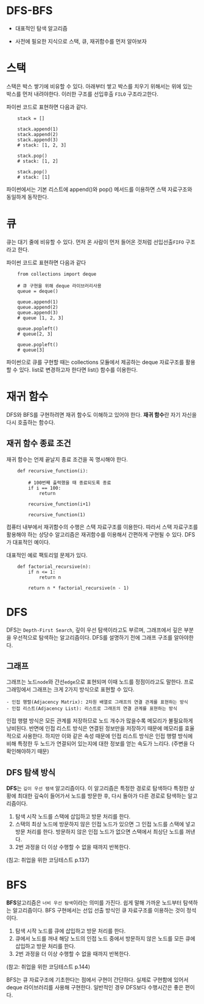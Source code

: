# DFS-BFS

- 대표적인 탐색 알고리즘

- 사전에 필요한 지식으로 스택, 큐, 재귀함수를 먼저 알아보자

# 스택

 스택은 박스 쌓기에 비유할 수 있다. 아래부터 쌓고 박스를 치우기 위해서는 위에 있는 박스를 먼저 내려야한다. 이러한 구조를 선입후출 `FILO` 구조라고한다.

파이썬 코드로 표현하면 다음과 같다.

		stack = []
		
		stack.append(1)
		stack.append(2)
		stack.append(3)
		# stack: [1, 2, 3]
		
		stack.pop()
		# stack: [1, 2]
		
		stack.pop()
		# stack: [1]	
	
파이썬에서는 기본 리스트에 append()와 pop() 메서드를 이용하면 스택 자료구조와 동일하게 동작한다.

# 큐

큐는 대기 줄에 비유할 수 있다. 먼저 온 사람이 먼저 들어온 것처럼 선입선출`FIFO` 구조라고 한다.

 파이썬 코드로 표현하면 다음과 같다

		from collections import deque
		
		# 큐 구현을 위해 deque 라이브러리사용
		queue = deque()
		
		queue.append(1)
		queue.append(2)
		queue.append(3)
		# queue [1, 2, 3]
		
		queue.popleft()
		# queue[2, 3]
		
		queue.popleft()
		# queue[3]

파이썬으로 큐를 구현할 때는 collections 모듈에서 제공하는 deque 자료구조를 활용할 수 있다. list로 변경하고자 한다면 list() 함수를 이용한다.

# 재귀 함수

DFS와 BFS를 구현하려면 재귀 함수도 이해하고 있어야 한다. **재귀 함수**란 자기 자신을 다시 호출하는 함수다.

## 재귀 함수 종료 조건

재귀 함수는 언제 끝날지 종료 조건을 꼭 명시해야 한다.
 
 		def recursive_function(i):
 		
 			# 100번째 출력했을 때 종료되도록 종료
 			if i == 100:
 				return
 			
 			recursive_function(i+1)
 
 			recursive_function(1)
 
컴퓨터 내부에서 재귀함수의 수행은 스택 자료구조를 이용한다. 따라서 스택 자료구조를 활용해야 하는 상당수 알고리즘은 재귀함수를 이용해서 간편하게 구현될 수 있다. DFS가 대표적인 예이다.

대표적인 예로 팩토리얼 문제가 있다.

		def factorial_recursive(n):
			if n <= 1:
				return n
			
			return n * factorial_recursive(n - 1)


 # DFS
 
 DFS는 `Depth-First Search`, 깊이 우선 탐색이라고도 부르며, 그래프에서 깊은 부분을 우선적으로 탐색하는 알고리즘이다.
 DFS를 설명하기 전에 그래프 구조를 알아야한다.
 
 ## 그래프

 그래프는 노드`node`와 간선`edge`으로 표현되며 이때 노드를 정점이라고도 말한다. 
 프로그래밍에서 그래프는 크게 2가지 방식으로 표현할 수 있다.
 
 	- 인접 행렬(Adjacency Matrix): 2차원 배열로 그래프의 연결 관계를 표현하는 방식
 	- 인접 리스트(Adjacency List): 리스트로 그래프의 연결 관계를 표현하는 방식

인접 행렬 방식은 모든 관계를 저장하므로 노드 개수가 많을수록 메모리가 불필요하게 낭비된다. 반면에 인접 리스트 방식은 연결된 정보만을 저장하기 때문에 메모리를 효율적으로 사용한다. 하지만 이와 같은 속성 때문에 인접 리스트 방식은 인접 행렬 방식에 비해 특정한 두 노드가 연결되어 있는지에 대한 정보를 얻는 속도가 느리다. (주변을 다 확인해야하기 때문)

## DFS 탐색 방식

**DFS**는 `깊이 우선 탬색` 알고리즘이다. 이 알고리즘은 특정한 경로로 탐색하다 특정한 상황에 최대한 깊숙이 들어가서 노드를 방문한 후, 다시 돌아가 다른 경로로 탐색하는 알고리즘이다.

1. 탐색 시작 노드를 스택에 삽입하고 방문 처리를 한다.
2. 스택의 최상 노드에 방문하지 않은 인접 노드가 있으면 그 인접 노드를 스택에 넣고 방문 처리를 한다. 방문하지 않은 인접 노드가 없으면 스택에서 최상단 노드를 꺼낸다.
3. 2번 과정을 더 이상 수행할 수 없을 때까지 반복한다.

(침고: 취업을 위한 코딩테스트 p.137)

# BFS

**BFS**알고리즘은 `너비 우선 탐색`이라는 의미를 가진다. 쉽게 말해 가까운 노드부터 탐색하는 알고리즘이다. BFS 구현에서는 선입 선출 방식인 큐 자료구조를 이용하는 것이 정석이다.

1. 탐색 시작 노드를 큐에 삽입하고 방문 처리를 한다.
2. 큐에서 노드를 꺼내 해당 노드의 인접 노드 중에서 방문하지 않은 노드를 모든 큐에 삽입하고 방문 처리를 한다.
3. 2번 과정을 더 이상 수행할 수 없을 때까지 반복한다.

(참고: 취업을 위한 코딩테스트 p.144)

BFS는 큐 자료구조에 기초한다는 점에서 구현이 간단하다. 실제로 구현함에 있어서 deque 라이브러리를 사용해 구현한다. 일반적인 경우 DFS보다 수행시간은 좋은 편이다.

